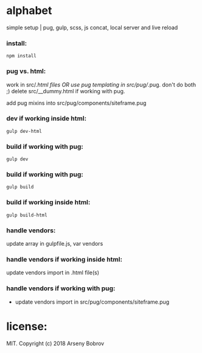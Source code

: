 # alphabet
simple setup | pug, gulp, scss, js concat, local server and live reload

### install:
```npm install```

### pug vs. html:
work in src/*.html files OR use pug templating in src/pug/*.pug. don't do both ;)
delete src/__dummy.html if working with pug.

add pug mixins into src/pug/components/siteframe.pug

### dev if working inside html:
```gulp dev-html```

### build if working with pug:
```gulp dev```

### build if working with pug:
```gulp build```

### build if working inside html:
```gulp build-html```

### handle vendors:
update array in gulpfile.js, var vendors

### handle vendors if working inside html:
update vendors import in .html file(s)

### handle vendors if working with pug:
- update vendors import in src/pug/components/siteframe.pug

# license:
MIT. Copyright (c) 2018 Arseny Bobrov